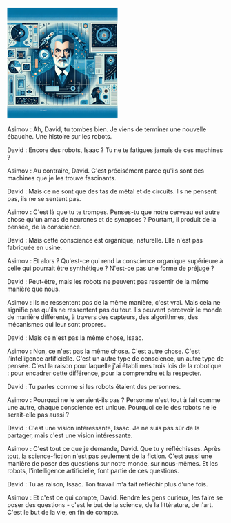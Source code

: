 ![image.png](image.png)

Asimov : Ah, David, tu tombes bien. Je viens de terminer une nouvelle ébauche. Une histoire sur les robots.

David : Encore des robots, Isaac ? Tu ne te fatigues jamais de ces machines ?

Asimov : Au contraire, David. C'est précisément parce qu'ils sont des machines que je les trouve fascinants.

David : Mais ce ne sont que des tas de métal et de circuits. Ils ne pensent pas, ils ne se sentent pas.

Asimov : C'est là que tu te trompes. Penses-tu que notre cerveau est autre chose qu'un amas de neurones et de synapses ? Pourtant, il produit de la pensée, de la conscience.

David : Mais cette conscience est organique, naturelle. Elle n'est pas fabriquée en usine.

Asimov : Et alors ? Qu'est-ce qui rend la conscience organique supérieure à celle qui pourrait être synthétique ? N'est-ce pas une forme de préjugé ?

David : Peut-être, mais les robots ne peuvent pas ressentir de la même manière que nous.

Asimov : Ils ne ressentent pas de la même manière, c'est vrai. Mais cela ne signifie pas qu'ils ne ressentent pas du tout. Ils peuvent percevoir le monde de manière différente, à travers des capteurs, des algorithmes, des mécanismes qui leur sont propres.

David : Mais ce n'est pas la même chose, Isaac. 

Asimov : Non, ce n'est pas la même chose. C'est autre chose. C'est l'intelligence artificielle. C'est un autre type de conscience, un autre type de pensée. C'est la raison pour laquelle j'ai établi mes trois lois de la robotique : pour encadrer cette différence, pour la comprendre et la respecter.

David : Tu parles comme si les robots étaient des personnes.

Asimov : Pourquoi ne le seraient-ils pas ? Personne n'est tout à fait comme une autre, chaque conscience est unique. Pourquoi celle des robots ne le serait-elle pas aussi ?

David : C'est une vision intéressante, Isaac. Je ne suis pas sûr de la partager, mais c'est une vision intéressante.

Asimov : C'est tout ce que je demande, David. Que tu y réfléchisses. Après tout, la science-fiction n'est pas seulement de la fiction. C'est aussi une manière de poser des questions sur notre monde, sur nous-mêmes. Et les robots, l'intelligence artificielle, font partie de ces questions.

David : Tu as raison, Isaac. Ton travail m'a fait réfléchir plus d'une fois.

Asimov : Et c'est ce qui compte, David. Rendre les gens curieux, les faire se poser des questions - c'est le but de la science, de la littérature, de l'art. C'est le but de la vie, en fin de compte.